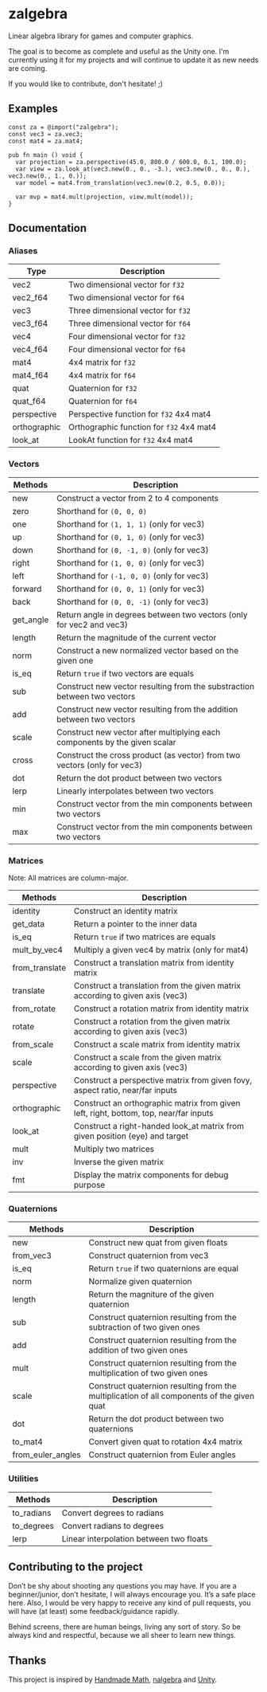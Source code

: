 # zalgebra
Linear algebra library for games and computer graphics. 

The goal is to become as complete and useful as the Unity one. I'm currently using it for my projects and will continue to update it as new needs are coming. 

If you would like to contribute, don't hesitate! ;)

## Examples

```zig
const za = @import("zalgebra");
const vec3 = za.vec3;
const mat4 = za.mat4;

pub fn main () void {
  var projection = za.perspective(45.0, 800.0 / 600.0, 0.1, 100.0);
  var view = za.look_at(vec3.new(0., 0., -3.), vec3.new(0., 0., 0.), vec3.new(0., 1., 0.));
  var model = mat4.from_translation(vec3.new(0.2, 0.5, 0.0));
  
  var mvp = mat4.mult(projection, view.mult(model));
}
```

## Documentation

### Aliases

Type | Description
------------ | -------------
vec2 | Two dimensional vector for `f32`
vec2_f64 | Two dimensional vector for `f64`
vec3 | Three dimensional vector for `f32`
vec3_f64 | Three dimensional vector for `f64`
vec4 | Four dimensional vector for `f32`
vec4_f64 | Four dimensional vector for `f64`
mat4 | 4x4 matrix for `f32`
mat4_f64 | 4x4 matrix for `f64`
quat | Quaternion for `f32`
quat_f64 | Quaternion for `f64`
perspective | Perspective function for `f32` 4x4 mat4
orthographic | Orthographic function for `f32` 4x4 mat4
look_at | LookAt function for `f32` 4x4 mat4

### Vectors

Methods | Description
------------ | -------------
new | Construct a vector from 2 to 4 components
zero | Shorthand for `(0, 0, 0)`
one | Shorthand for `(1, 1, 1)` (only for vec3)
up | Shorthand for `(0, 1, 0)` (only for vec3)
down | Shorthand for `(0, -1, 0)` (only for vec3)
right | Shorthand for `(1, 0, 0)` (only for vec3)
left | Shorthand for `(-1, 0, 0)` (only for vec3)
forward | Shorthand for `(0, 0, 1)` (only for vec3)
back | Shorthand for `(0, 0, -1)` (only for vec3)
get_angle | Return angle in degrees between two vectors (only for vec2 and vec3)
length | Return the magnitude of the current vector
norm | Construct a new normalized vector based on the given one
is_eq | Return `true` if two vectors are equals
sub | Construct new vector resulting from the substraction between two vectors
add | Construct new vector resulting from the addition between two vectors
scale | Construct new vector after multiplying each components by the given scalar
cross | Construct the cross product (as vector) from two vectors (only for vec3)
dot | Return the dot product between two vectors
lerp | Linearly interpolates between two vectors
min | Construct vector from the min components between two vectors
max | Construct vector from the min components between two vectors

### Matrices
Note: All matrices are column-major.

Methods | Description
------------ | -------------
identity | Construct an identity matrix
get_data | Return a pointer to the inner data
is_eq | Return `true` if two matrices are equals
mult_by_vec4 | Multiply a given vec4 by matrix (only for mat4)
from_translate | Construct a translation matrix from identity matrix
translate | Construct a translation from the given matrix according to given axis (vec3)
from_rotate | Construct a rotation matrix from identity matrix
rotate | Construct a rotation from the given matrix according to given axis (vec3)
from_scale | Construct a scale matrix from identity matrix
scale | Construct a scale from the given matrix according to given axis (vec3)
perspective | Construct a perspective matrix from given fovy, aspect ratio, near/far inputs
orthographic| Construct an orthographic matrix from given left, right, bottom, top, near/far inputs
look_at | Construct a right-handed look_at matrix from given position (eye) and target
mult | Multiply two matrices
inv | Inverse the given matrix
fmt | Display the matrix components for debug purpose

### Quaternions
Methods | Description
------------ | -------------
new| Construct new quat from given floats
from_vec3 | Construct quaternion from vec3
is_eq | Return `true` if two quaternions are equal
norm | Normalize given quaternion
length | Return the magniture of the given quaternion
sub | Construct quaternion resulting from the subtraction of two given ones
add | Construct quaternion resulting from the addition of two given ones
mult | Construct quaternion resulting from the multiplication of two given ones
scale | Construct quaternion resulting from the multiplication of all components of the given quat
dot | Return the dot product between two quaternions
to_mat4 | Convert given quat to rotation 4x4 matrix
from_euler_angles | Construct quaternion from Euler angles


### Utilities

Methods | Description
------------ | -------------
to_radians | Convert degrees to radians
to_degrees | Convert radians to degrees
lerp | Linear interpolation between two floats


## Contributing to the project

Don’t be shy about shooting any questions you may have. If you are a beginner/junior, don’t hesitate, I will always encourage you. It’s a safe place here. Also, I would be very happy to receive any kind of pull requests, you will have (at least) some feedback/guidance rapidly.

Behind screens, there are human beings, living any sort of story. So be always kind and respectful, because we all sheer to learn new things.


## Thanks
This project is inspired by [Handmade Math](https://github.com/HandmadeMath/Handmade-Math), [nalgebra](https://nalgebra.org/) and [Unity](https://unity.com/).

